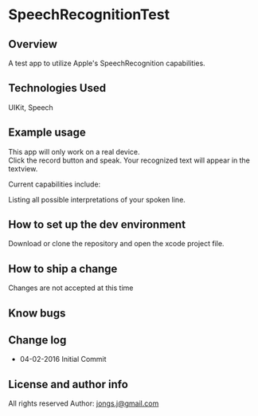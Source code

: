# SpeechRecognitionTest

## Overview
A test app to utilize Apple's SpeechRecognition capabilities.

## Technologies Used

UIKit, Speech  

## Example usage

This app will only work on a real device.   
Click the record button and speak. Your recognized text will appear in the textview.

Current capabilities include:

Listing all possible interpretations of your spoken line.

## How to set up the dev environment

Download or clone the repository and open the xcode project file.

## How to ship a change
Changes are not accepted at this time

## Know bugs
 
## Change log 
* 04-02-2016 Initial Commit

## License and author info
All rights reserved
Author: jongs.j@gmail.com

